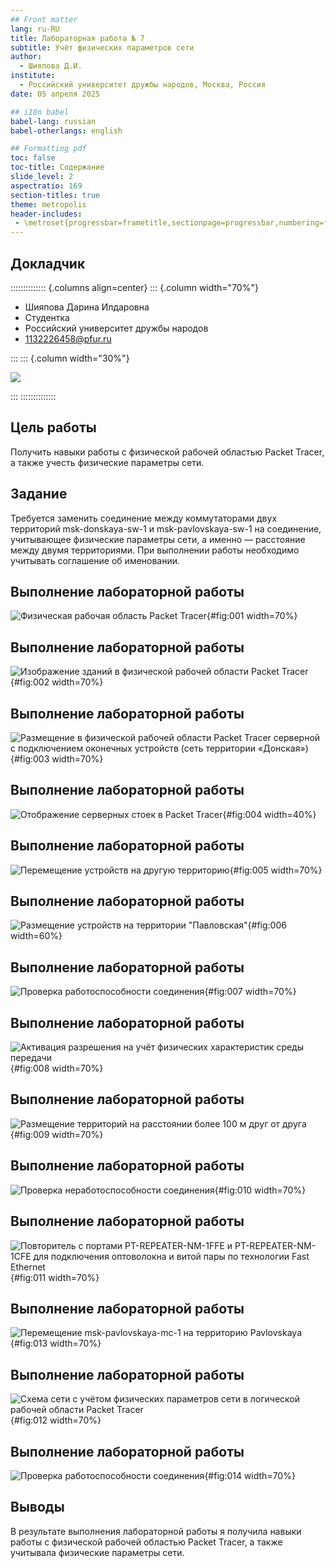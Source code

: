 ```yaml
---
## Front matter
lang: ru-RU
title: Лабораторная работа № 7
subtitle: Учёт физических параметров сети
author:
  - Шияпова Д.И.
institute:
  - Российский университет дружбы народов, Москва, Россия
date: 05 апреля 2025

## i18n babel
babel-lang: russian
babel-otherlangs: english

## Formatting pdf
toc: false
toc-title: Содержание
slide_level: 2
aspectratio: 169
section-titles: true
theme: metropolis
header-includes:
 - \metroset{progressbar=frametitle,sectionpage=progressbar,numbering=fraction}
---
```



## Докладчик

:::::::::::::: {.columns align=center}
::: {.column width="70%"}

  * Шияпова Дарина Илдаровна
  * Студентка
  * Российский университет дружбы народов
  * [1132226458@pfur.ru](mailto:1132226458@pfur.ru)


:::
::: {.column width="30%"}

![](./image/dishiyapova.jpeg)

:::
::::::::::::::

## Цель работы

Получить навыки работы с физической рабочей областью Packet Tracer,
а также учесть физические параметры сети.


## Задание

Требуется заменить соединение между коммутаторами двух территорий
msk-donskaya-sw-1 и msk-pavlovskaya-sw-1 на соединение, учитывающее физические параметры сети, а именно — расстояние между двумя
территориями.
При выполнении работы необходимо учитывать соглашение об именовании.


## Выполнение лабораторной работы

![Физическая рабочая область Packet Tracer](image/1.png){#fig:001 width=70%}

## Выполнение лабораторной работы

![Изображение зданий в физической рабочей области Packet Tracer](image/2.png){#fig:002 width=70%}

## Выполнение лабораторной работы

![Размещение в физической рабочей области Packet Tracer серверной с подключением оконечных устройств (сеть территории «Донская»)](image/3.png){#fig:003 width=70%}

## Выполнение лабораторной работы

![Отображение серверных стоек в Packet Tracer](image/4.png){#fig:004 width=40%}

## Выполнение лабораторной работы

![Перемещение устройств на другую территорию](image/5.png){#fig:005 width=70%}

## Выполнение лабораторной работы

![Размещение устройств на территории "Павловская"](image/6.png){#fig:006 width=60%}

## Выполнение лабораторной работы

![Проверка работоспособности соединения](image/7.png){#fig:007 width=70%}

## Выполнение лабораторной работы

![Активация разрешения на учёт физических характеристик среды передачи](image/8.png){#fig:008 width=70%}

## Выполнение лабораторной работы

![Размещение территорий на расстоянии более 100 м друг от друга](image/9.png){#fig:009 width=70%}

## Выполнение лабораторной работы

![Проверка неработоспособности соединения](image/10.png){#fig:010 width=70%}

## Выполнение лабораторной работы

![Повторитель с портами PT-REPEATER-NM-1FFE и PT-REPEATER-NM-1CFE для подключения оптоволокна и витой пары по технологии Fast Ethernet](image/11.png){#fig:011 width=70%}

## Выполнение лабораторной работы

![Перемещение msk-pavlovskaya-mc-1 на территорию Pavlovskaya](image/13.png){#fig:013 width=70%}

## Выполнение лабораторной работы

![Схема сети с учётом физических параметров сети в логической рабочей области Packet Tracer](image/12.png){#fig:012 width=70%}

## Выполнение лабораторной работы

![Проверка работоспособности соединения](image/14.png){#fig:014 width=70%}


## Выводы

В результате выполнения лабораторной работы я получила навыки работы с физической рабочей областью Packet Tracer,
а также учитывала физические параметры сети.
